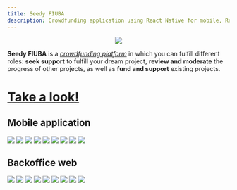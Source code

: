 ```yaml
---
title: Seedy FIUBA
description: Crowdfunding application using React Native for mobile, React for web office, and Node.js and FastAPI for backend REST microservices
---
```


<!-- ##################################################################### -->

<p align="center">
  <img src="./assets/logo.png">
</p>

**Seedy FIUBA** is a [_crowdfunding platform_](https://en.wikipedia.org/wiki/Crowdfunding) in which you can fulfill different roles: **seek support** to fulfill your dream project, **review and moderate** the progress of other projects, as well as **fund and support** existing projects.

<!-- ##################################################################### -->

# [Take a look!](installation.html)

## Mobile application

![](assets/screenshots/mobile/0.jpg)
![](assets/screenshots/mobile/1.jpg)
![](assets/screenshots/mobile/2.jpg)
![](assets/screenshots/mobile/3.jpg)
![](assets/screenshots/mobile/4.jpg)
![](assets/screenshots/mobile/5.jpg)
![](assets/screenshots/mobile/6.jpg)
![](assets/screenshots/mobile/7.jpg)
![](assets/screenshots/mobile/8.jpg)

## Backoffice web

![](assets/screenshots/webadmin/0.png)
![](assets/screenshots/webadmin/1.png)
![](assets/screenshots/webadmin/2.png)
![](assets/screenshots/webadmin/3.png)
![](assets/screenshots/webadmin/4.png)
![](assets/screenshots/webadmin/5.png)
![](assets/screenshots/webadmin/6.png)
![](assets/screenshots/webadmin/7.png)
![](assets/screenshots/webadmin/8.png)

<!-- ##################################################################### -->
